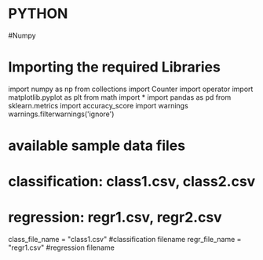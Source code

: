 # PYTHON
#Numpy 
# Importing the required Libraries

import numpy as np
from collections import Counter
import operator
import matplotlib.pyplot as plt
from math import *
import pandas as pd
from sklearn.metrics import accuracy_score
import warnings
warnings.filterwarnings('ignore')

# available sample data files
# classification: class1.csv, class2.csv
# regression: regr1.csv, regr2.csv

class_file_name = "class1.csv" #classification filename
regr_file_name  = "regr1.csv" #regression filename

